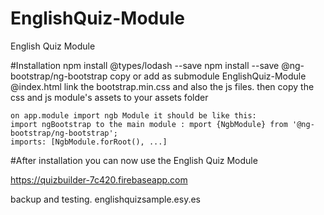 # EnglishQuiz-Module
English Quiz Module


#Installation
    npm install @types/lodash --save
    npm install --save @ng-bootstrap/ng-bootstrap
    copy or add as submodule EnglishQuiz-Module
    @index.html link the bootstrap.min.css and also the js files.
    <link rel="stylesheet" href="./assets/bootstrap.min.css">
    <script src="./assets/jquery-3.1.1.min.js"></script> 
    <script src="./assets/bootstrap.min.js"></script>
    then copy the css and js module's assets to your assets folder

    on app.module import ngb Module it should be like this:
    import ngBootstrap to the main module : mport {NgbModule} from '@ng-bootstrap/ng-bootstrap';
    imports: [NgbModule.forRoot(), ...]

#After installation you can now use the English Quiz Module

https://quizbuilder-7c420.firebaseapp.com

backup and testing.
englishquizsample.esy.es